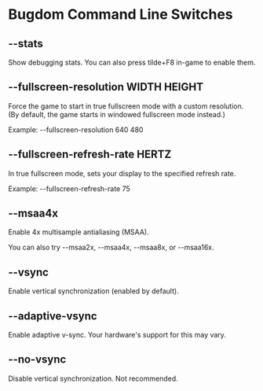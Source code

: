 # Bugdom Command Line Switches

## --stats

Show debugging stats.
You can also press tilde+F8 in-game to enable them.

## --fullscreen-resolution WIDTH HEIGHT

Force the game to start in true fullscreen mode with a custom resolution. (By default, the game starts in windowed fullscreen mode instead.)

Example: --fullscreen-resolution 640 480

## --fullscreen-refresh-rate HERTZ

In true fullscreen mode, sets your display to the specified refresh rate. 

Example: --fullscreen-refresh-rate 75

## --msaa4x

Enable 4x multisample antialiasing (MSAA).

You can also try --msaa2x, --msaa4x, --msaa8x, or --msaa16x.

## --vsync

Enable vertical synchronization (enabled by default).

## --adaptive-vsync

Enable adaptive v-sync. Your hardware's support for this may vary.

## --no-vsync

Disable vertical synchronization. Not recommended.
